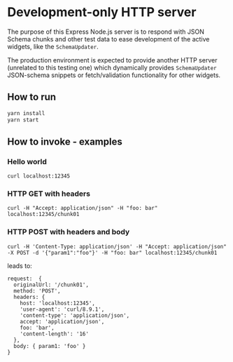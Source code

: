 # Development-only HTTP server

The purpose of this Express Node.js server is to respond with JSON Schema chunks and other test data to ease development of the active widgets, like the `SchemaUpdater`.

The production environment is expected to provide another HTTP server (unrelated to this testing one) which dynamically provides `SchemaUpdater` JSON-schema snippets or fetch/validation functionality for other widgets.

## How to run

```bash
yarn install
yarn start
```

## How to invoke - examples

### Hello world

```
curl localhost:12345
```

### HTTP GET with headers

```
curl -H "Accept: application/json" -H "foo: bar" localhost:12345/chunk01
```

### HTTP POST with headers and body

```
curl -H 'Content-Type: application/json' -H "Accept: application/json" -X POST -d '{"param1":"foo"}' -H "foo: bar" localhost:12345/chunk01
```

leads to:

```
request:  {
  originalUrl: '/chunk01',
  method: 'POST',
  headers: {
    host: 'localhost:12345',
    'user-agent': 'curl/8.9.1',
    'content-type': 'application/json',
    accept: 'application/json',
    foo: 'bar',
    'content-length': '16'
  },
  body: { param1: 'foo' }
}
```

